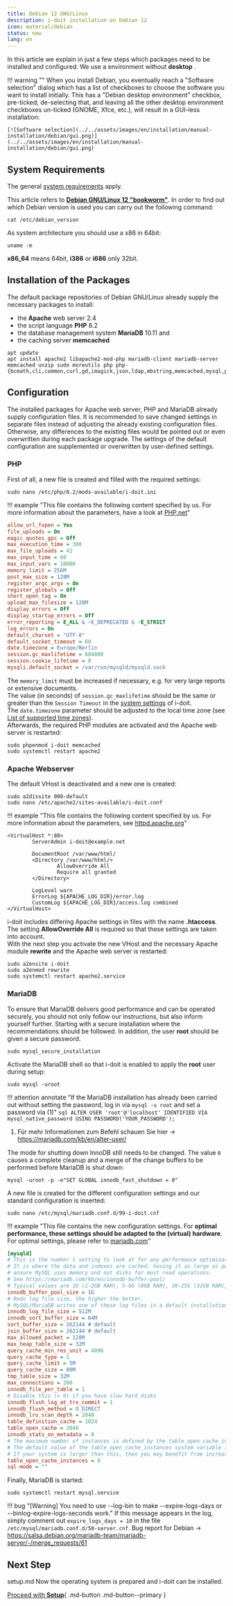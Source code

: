 ```yaml
---
title: Debian 12 GNU/Linux
description: i-doit installation on Debian 12
icon: material/debian
status: new
lang: en
---
```


In this article we explain in just a few steps which packages need to be installed and configured. We use a environment without **desktop** .

!!! warning ""
    When you install Debian, you eventually reach a "Software selection" dialog which has a list of checkboxes to choose the software you want to install initially. This has a "Debian desktop environment" checkbox, pre-ticked; de-selecting that, and leaving all the other desktop environment checkboxes un-ticked (GNOME, Xfce, etc.), will result in a GUI-less installation:

    [![Software selection](../../assets/images/en/installation/manual-installation/debian/gui.png)](../../assets/images/en/installation/manual-installation/debian/gui.png)

## System Requirements

The general [system requirements](../system-requirements.md) apply.

This article refers to [**Debian GNU/Linux 12 "bookworm"**](https://www.debian.org/index.en.html). In order to find out which Debian version is used you can carry out the following command:

```shell
cat /etc/debian_version
```

As system architecture you should use a x86 in 64bit:

```shell
uname -m
```

**x86_64** means 64bit, **i386** or **i686** only 32bit.

## Installation of the Packages

The default package repositories of Debian GNU/Linux already supply the necessary packages to install:

-   the **Apache** web server 2.4
-   the script language **PHP** 8.2
-   the database management system **MariaDB** 10.11 and
-   the caching server **memcached**

```shell
apt update
apt install apache2 libapache2-mod-php mariadb-client mariadb-server memcached unzip sudo moreutils php php-{bcmath,cli,common,curl,gd,imagick,json,ldap,mbstring,memcached,mysql,pgsql,soap,xml,zip}
```

## Configuration

The installed packages for Apache web server, PHP and MariaDB already supply configuration files. It is recommended to save changed settings in separate files instead of adjusting the already existing configuration files. Otherwise, any differences to the existing files would be pointed out or even overwritten during each package upgrade. The settings of the default configuration are supplemented or overwritten by user-defined settings.

### PHP

First of all, a new file is created and filled with the required settings:

```shell
sudo nano /etc/php/8.2/mods-available/i-doit.ini
```

!!! example "This file contains the following content specified by us. For more information about the parameters, have a look at [PHP.net](https://www.php.net/manual/de/ini.core.php)"

```ini
allow_url_fopen = Yes
file_uploads = On
magic_quotes_gpc = Off
max_execution_time = 300
max_file_uploads = 42
max_input_time = 60
max_input_vars = 10000
memory_limit = 256M
post_max_size = 128M
register_argc_argv = On
register_globals = Off
short_open_tag = On
upload_max_filesize = 128M
display_errors = Off
display_startup_errors = Off
error_reporting = E_ALL & ~E_DEPRECATED & ~E_STRICT
log_errors = On
default_charset = "UTF-8"
default_socket_timeout = 60
date.timezone = Europe/Berlin
session.gc_maxlifetime = 604800
session.cookie_lifetime = 0
mysqli.default_socket = /var/run/mysqld/mysqld.sock
```

The `memory_limit` must be increased if necessary, e.g. for very large reports or extensive documents.<br>
The value (in seconds) of `session.gc_maxlifetime` should be the same or greater than the `Session Timeout` in the [system settings](system-settings.md) of i-doit.<br>
The `date.timezone` parameter should be adjusted to the local time zone (see [List of supported time zones](http://php.net/manual/en/timezones.php)).<br>
Afterwards, the required PHP modules are activated and the Apache web server is restarted:

```shell
sudo phpenmod i-doit memcached
sudo systemctl restart apache2
```

### Apache Webserver

The default VHost is deactivated and a new one is created:

```shell
sudo a2dissite 000-default
sudo nano /etc/apache2/sites-available/i-doit.conf
```

!!! example "This file contains the following content specified by us. For more information about the parameters, see [httpd.apache.org](https://httpd.apache.org/docs/2.4/en/mod/core.html)"

```shell
<VirtualHost *:80>
        ServerAdmin i-doit@example.net

        DocumentRoot /var/www/html/
        <Directory /var/www/html/>
                AllowOverride All
                Require all granted
        </Directory>

        LogLevel warn
        ErrorLog ${APACHE_LOG_DIR}/error.log
        CustomLog ${APACHE_LOG_DIR}/access.log combined
</VirtualHost>
```

i-doit includes differing Apache settings in files with the name **.htaccess**. The setting **AllowOverride All** is required so that these settings are taken into account.<br>
With the next step you activate the new VHost and the necessary Apache module **rewrite** and the Apache web server is restarted:

```shell
sudo a2ensite i-doit
sudo a2enmod rewrite
sudo systemctl restart apache2.service
```

### MariaDB

To ensure that MariaDB delivers good performance and can be operated securely, you should not only follow our instructions, but also inform yourself further. Starting with a secure installation where the recommendations should be followed. In addition, the user **root** should be given a secure password.

```shell
sudo mysql_secure_installation
```

Activate the MariaDB shell so that i-doit is enabled to apply the **root** user during setup:

```shell
sudo mysql -uroot
```

!!! attention annotate "If the MariaDB installation has already been carried out without setting the password, log in via `mysql -u root` and set a password via (1)"
    ```sql
    ALTER USER 'root'@'localhost' IDENTIFIED VIA mysql_native_password USING PASSWORD('YOUR_PASSWORD');
    ```

1. Für mehr Informationen zum Befehl schauen Sie hier -> <https://mariadb.com/kb/en/alter-user/>

The mode for shutting down InnoDB still needs to be changed. The value `0` causes a complete cleanup and a merge of the change buffers to be performed before MariaDB is shut down:

```shell
mysql -uroot -p -e"SET GLOBAL innodb_fast_shutdown = 0"
```

A new file is created for the different configuration settings and our standard configuration is inserted:

```shell
sudo nano /etc/mysql/mariadb.conf.d/99-i-doit.cnf
```

!!! example "This file contains the new configuration settings. For **optimal performance, these settings should be adapted to the (virtual) hardware**. For optimal settings, please refer to [mariadb.com](https://mariadb.com/kb/en/optimization-and-tuning/)"

```ini
[mysqld]
# This is the number 1 setting to look at for any performance optimization
# It is where the data and indexes are cached: having it as large as possible will
# ensure MySQL uses memory and not disks for most read operations.
# See https://mariadb.com/kb/en/innodb-buffer-pool/
# Typical values are 1G (1-2GB RAM), 5-6G (8GB RAM), 20-25G (32GB RAM), 100-120G (128GB RAM).
innodb_buffer_pool_size = 1G
# Redo log file size, the higher the better.
# MySQL/MariaDB writes one of these log files in a default installation.
innodb_log_file_size = 512M
innodb_sort_buffer_size = 64M
sort_buffer_size = 262144 # default
join_buffer_size = 262144 # default
max_allowed_packet = 128M
max_heap_table_size = 32M
query_cache_min_res_unit = 4096
query_cache_type = 1
query_cache_limit = 5M
query_cache_size = 80M
tmp_table_size = 32M
max_connections = 200
innodb_file_per_table = 1
# Disable this (= 0) if you have slow hard disks
innodb_flush_log_at_trx_commit = 1
innodb_flush_method = O_DIRECT
innodb_lru_scan_depth = 2048
table_definition_cache = 1024
table_open_cache = 2048
innodb_stats_on_metadata = 0
# The maximum number of instances is defined by the table_open_cache_instances system variable.
# The default value of the table_open_cache_instances system variable is 8, which is expected to handle up to 100 CPU cores.
# If your system is larger than this, then you may benefit from increasing the value of this system variable.
table_open_cache_instances = 8
sql-mode = ""
```

Finally, MariaDB is started:

```shell
sudo systemctl restart mysql.service
```

!!! bug "[Warning] You need to use --log-bin to make --expire-logs-days or --binlog-expire-logs-seconds work."
    If this message appears in the log, simply comment out `expire_logs_days = 10` in the file `/etc/mysql/mariadb.conf.d/50-server.cnf`.
    Bug report for Debian -> <https://salsa.debian.org/mariadb-team/mariadb-server/-/merge_requests/61>

## Next Step

setup.md
Now the operating system is prepared and i-doit can be installed.

[Proceed with **Setup**](setup.md){ .md-button .md-button--primary }
